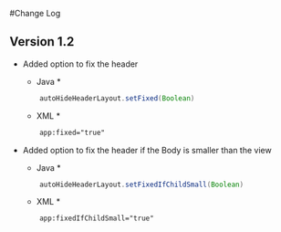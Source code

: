 #Change Log

## Version 1.2

  * Added option to fix the header
    * Java *
    ```java
        autoHideHeaderLayout.setFixed(Boolean)
    ```

    * XML *
    ```xml
        app:fixed="true"
    ```


  * Added option to fix the header if the Body is smaller than the view
    * Java *
    ```java
        autoHideHeaderLayout.setFixedIfChildSmall(Boolean)
    ```

    * XML *
    ```xml
        app:fixedIfChildSmall="true"
    ```